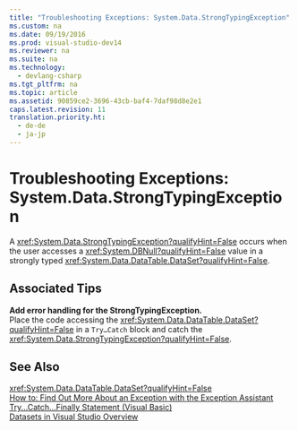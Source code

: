 ```yaml
---
title: "Troubleshooting Exceptions: System.Data.StrongTypingException"
ms.custom: na
ms.date: 09/19/2016
ms.prod: visual-studio-dev14
ms.reviewer: na
ms.suite: na
ms.technology: 
  - devlang-csharp
ms.tgt_pltfrm: na
ms.topic: article
ms.assetid: 90859ce2-3696-43cb-baf4-7daf98d8e2e1
caps.latest.revision: 11
translation.priority.ht: 
  - de-de
  - ja-jp
---
```

# Troubleshooting Exceptions: System.Data.StrongTypingException
A <xref:System.Data.StrongTypingException?qualifyHint=False> occurs when the user accesses a <xref:System.DBNull?qualifyHint=False> value in a strongly typed <xref:System.Data.DataTable.DataSet?qualifyHint=False>.  
  
## Associated Tips  
 **Add error handling for the StrongTypingException.**  
 Place the code accessing the <xref:System.Data.DataTable.DataSet?qualifyHint=False> in a `Try…Catch` block and catch the <xref:System.Data.StrongTypingException?qualifyHint=False>.  
  
## See Also  
 <xref:System.Data.DataTable.DataSet?qualifyHint=False>   
 [How to: Find Out More About an Exception with the Exception Assistant](../Topic/How%20to:%20Use%20the%20Exception%20Assistant.md)   
 [Try...Catch...Finally Statement (Visual Basic)](../vs140/Try...Catch...Finally-Statement--Visual-Basic-.md)   
 [Datasets in Visual Studio Overview](assetId:///ee57f4f6-9fe1-4e0a-be9a-955c486ff427)
